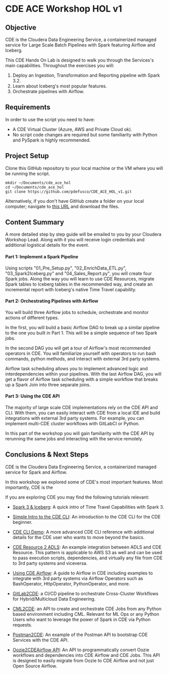 # CDE ACE Workshop HOL v1

## Objective

CDE is the Cloudera Data Engineering Service, a containerized managed service for Large Scale Batch Pipelines with Spark featuring Airflow and Iceberg.

This CDE Hands On Lab is designed to walk you through the Services's main capabilities. Throughout the exercises you will:

1. Deploy an Ingestion, Transformation and Reporting pipeline with Spark 3.2.
2. Learn about Iceberg's most popular features.
3. Orchestrate pipelines with Airflow.

## Requirements

In order to use the script you need to have:
* A CDE Virtual Cluster (Azure, AWS and Private Cloud ok).
* No script code changes are required but some familiarity with Python and PySpark is highly recommended.

## Project Setup

Clone this GitHub repository to your local machine or the VM where you will be running the script.

```
mkdir ~/Documents/cde_ace_hol
cd ~/Documents/cde_ace_hol
git clone https://github.com/pdefusco/CDE_ACE_HOL_v1.git
```

Alternatively, if you don't have GitHub create a folder on your local computer; navigate to [this URL](https://github.com/pdefusco/CDE_ACE_HOL_v1.git) and download the files.

## Content Summary

A more detailed step by step guide will be emailed to you by your Cloudera Workshop Lead. Along with it you will receive login credentials and additional logistical details for the event.

#### Part 1: Implement a Spark Pipeline

Using scripts "01_Pre_Setup.py", "02_EnrichData_ETL.py", "03_Spark2Iceberg.py" and "04_Sales_Report.py", you will create four Spark jobs. Along the way you will learn to use CDE Resources, migrate Spark tables to Iceberg tables in the recommended way, and create an incremental report with Iceberg's native Time Travel capability.

#### Part 2: Orchestrating Pipelines with Airflow

You will build three Airflow jobs to schedule, orchestrate and monitor actions of different types.

In the first, you will build a basic Airflow DAG to break up a similar pipeline to the one you built in Part 1. This will be a simple sequence of two Spark jobs.

In the second DAG you will get a tour of Airflow's most recommended operators in CDE. You will familiarize yourself with operators to run bash commands, python methods, and interact with external 3rd party systems.

Airflow task scheduling allows you to implement advanced logic and interdependencies within your pipelines. With the last Airflow DAG, you will get a flavor of Airflow task scheduling with a simple workflow that breaks up a Spark Join into three separate joins.

#### Part 3: Using the CDE API

The majority of large scale CDE implementations rely on the CDE API and CLI. With them, you can easily interact with CDE from a local IDE and build integrations with external 3rd party systems. For example, you can implement multi-CDE cluster workflows with GitLabCI or Python.  

In this part of the workshop you will gain familiarity with the CDE API by rerunning the same jobs and interacting with the service remotely.


## Conclusions & Next Steps

CDE is the Cloudera Data Engineering Service, a containerized managed service for Spark and Airflow.

In this workshop we explored some of CDE's most important features. Most importantly, CDE is the

If you are exploring CDE you may find the following tutorials relevant:

* [Spark 3 & Iceberg](https://github.com/pdefusco/Spark3_Iceberg_CML): A quick intro of Time Travel Capabilities with Spark 3.

* [Simple Intro to the CDE CLI](https://github.com/pdefusco/CDE_CLI_Simple): An introduction to the CDE CLI for the CDE beginner.

* [CDE CLI Demo](https://github.com/pdefusco/CDE_CLI_demo): A more advanced CDE CLI reference with additional details for the CDE user who wants to move beyond the basics.

* [CDE Resource 2 ADLS](https://github.com/pdefusco/CDEResource2ADLS): An example integration between ADLS and CDE Resource. This pattern is applicable to AWS S3 as well and can be used to pass execution scripts, dependencies, and virtually any file from CDE to 3rd party systems and viceversa.

* [Using CDE Airflow](https://github.com/pdefusco/Using_CDE_Airflow): A guide to Airflow in CDE including examples to integrate with 3rd party systems via Airflow Operators such as BashOperator, HttpOperator, PythonOperator, and more.

* [GitLab2CDE](https://github.com/pdefusco/Gitlab2CDE): a CI/CD pipeline to orchestrate Cross-Cluster Workflows for Hybrid/Multicloud Data Engineering.

* [CML2CDE](https://github.com/pdefusco/cml2cde_api_example): an API to create and orchestrate CDE Jobs from any Python based environment including CML. Relevant for ML Ops or any Python Users who want to leverage the power of Spark in CDE via Python requests.

* [Postman2CDE](https://github.com/pdefusco/Postman2CDE): An example of the Postman API to bootstrap CDE Services with the CDE API.

* [Oozie2CDEAirflow API](https://github.com/pdefusco/Oozie2CDE_Migration): An API to programmatically convert Oozie workflows and dependencies into CDE Airflow and CDE Jobs. This API is designed to easily migrate from Oozie to CDE Airflow and not just Open Source Airflow.
